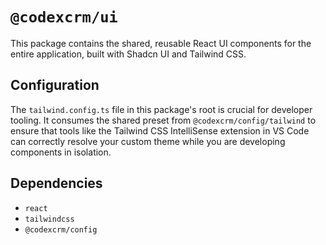 <!--
Last Updated: 2025-06-15
Version: 1.0.0
Status: Active
-->

# `@codexcrm/ui`

This package contains the shared, reusable React UI components for the entire application, built with Shadcn UI and Tailwind CSS.

## Configuration

The `tailwind.config.ts` file in this package's root is crucial for developer tooling. It consumes the shared preset from `@codexcrm/config/tailwind` to ensure that tools like the Tailwind CSS IntelliSense extension in VS Code can correctly resolve your custom theme while you are developing components in isolation.

## Dependencies

- `react`
- `tailwindcss`
- `@codexcrm/config`